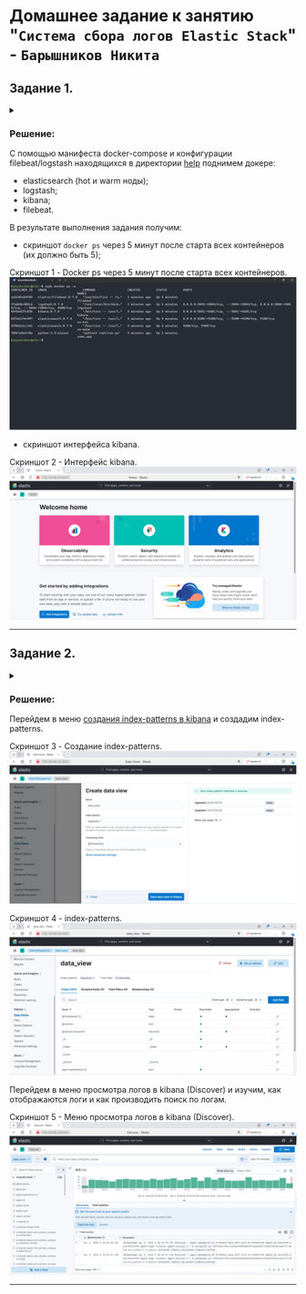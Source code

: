 # Домашнее задание к занятию "`Система сбора логов Elastic Stack`" - `Барышников Никита`


## Задание 1.
<details>
	<summary></summary>
      <br>

Вам необходимо поднять в докере и связать между собой:

- elasticsearch (hot и warm ноды);
- logstash;
- kibana;
- filebeat.

Logstash следует сконфигурировать для приёма по tcp json-сообщений.

Filebeat следует сконфигурировать для отправки логов docker вашей системы в logstash.

В директории [help](./help) находится манифест docker-compose и конфигурации filebeat/logstash для быстрого 
выполнения этого задания.

Результатом выполнения задания должны быть:

- скриншот `docker ps` через 5 минут после старта всех контейнеров (их должно быть 5);
- скриншот интерфейса kibana;
- docker-compose манифест (если вы не использовали директорию help);
- ваши yml-конфигурации для стека (если вы не использовали директорию help).

</details>

### Решение:

С помощью манифеста docker-compose и конфигурации filebeat/logstash находящихся в директории [help](./config/help) поднимем докере:

- elasticsearch (hot и warm ноды);
- logstash;
- kibana;
- filebeat.

В результате выполнения задания получим:

- скриншот `docker ps` через 5 минут после старта всех контейнеров (их должно быть 5);

Скриншот 1 - Docker ps через 5 минут после старта всех контейнеров.
![Скриншот-1](./img/20.3.1.1_Docker_ps_через_5_минут_после_старта_всех_контейнеров.png)

- скриншот интерфейса kibana.

Скриншот 2 - Интерфейс kibana.
![Скриншот-2](./img/20.3.1.2_Интерфейс_kibana.png)

---

## Задание 2.
<details>
	<summary></summary>
      <br>

Перейдите в меню [создания index-patterns  в kibana](http://localhost:5601/app/management/kibana/indexPatterns/create) и создайте несколько index-patterns из имеющихся.

Перейдите в меню просмотра логов в kibana (Discover) и самостоятельно изучите, как отображаются логи и как производить поиск по логам.

В манифесте директории help также приведенно dummy-приложение, которое генерирует рандомные события в stdout-контейнера.
Эти логи должны порождать индекс logstash-* в elasticsearch. Если этого индекса нет — воспользуйтесь советами и источниками из раздела «Дополнительные ссылки» этого задания.

</details>

### Решение:

Перейдем в меню [создания index-patterns в kibana](http://localhost:5601/app/management/kibana/indexPatterns/create) и создадим index-patterns.

Скриншот 3 - Cоздание index-patterns.
![Скриншот-3](./img/20.3.2.1_Cоздание_index-patterns.png)

Скриншот 4 - index-patterns.
![Скриншот-4](./img/20.3.2.2_index-patterns.png)

Перейдем в меню просмотра логов в kibana (Discover) и изучим, как отображаются логи и как производить поиск по логам.

Скриншот 5 - Меню просмотра логов в kibana (Discover).
![Скриншот-5](./img/20.3.2.3_Меню_просмотра_логов_в_kibana_(Discover).png)

---